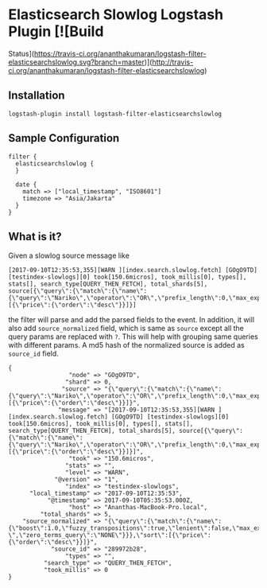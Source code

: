 # Elasticsearch Slowlog Logstash Plugin [![Build
Status](https://travis-ci.org/ananthakumaran/logstash-filter-elasticsearchslowlog.svg?branch=master)](http://travis-ci.org/ananthakumaran/logstash-filter-elasticsearchslowlog)

## Installation

```
logstash-plugin install logstash-filter-elasticsearchslowlog
```

## Sample Configuration

```
filter {
  elasticsearchslowlog {
  }

  date {
    match => ["local_timestamp", "ISO8601"]
    timezone => "Asia/Jakarta"
  }
}
```

## What is it?

Given a slowlog source message like

```
[2017-09-10T12:35:53,355][WARN ][index.search.slowlog.fetch] [GOgO9TD]
[testindex-slowlogs][0] took[150.6micros], took_millis[0], types[],
stats[], search_type[QUERY_THEN_FETCH], total_shards[5],
source[{\"query\":{\"match\":{\"name\":{\"query\":\"Nariko\",\"operator\":\"OR\",\"prefix_length\":0,\"max_expansions\":50,\"fuzzy_transpositions\":true,\"lenient\":false,\"zero_terms_query\":\"NONE\",\"boost\":1.0}}},\"sort\":[{\"price\":{\"order\":\"desc\"}}]}]
```

the filter will parse and add the parsed fields to the event. In
addition, it will also add `source_normalized` field, which is same as
`source` except all the query params are replaced with `?`. This will
help with grouping same queries with different params. A md5 hash of
the normalized source is added as `source_id` field.

```
{
                 "node" => "GOgO9TD",
                "shard" => 0,
               "source" => "{\"query\":{\"match\":{\"name\":{\"query\":\"Nariko\",\"operator\":\"OR\",\"prefix_length\":0,\"max_expansions\":50,\"fuzzy_transpositions\":true,\"lenient\":false,\"zero_terms_query\":\"NONE\",\"boost\":1.0}}},\"sort\":[{\"price\":{\"order\":\"desc\"}}]}",
              "message" => "[2017-09-10T12:35:53,355][WARN ][index.search.slowlog.fetch] [GOgO9TD] [testindex-slowlogs][0] took[150.6micros], took_millis[0], types[], stats[], search_type[QUERY_THEN_FETCH], total_shards[5], source[{\"query\":{\"match\":{\"name\":{\"query\":\"Nariko\",\"operator\":\"OR\",\"prefix_length\":0,\"max_expansions\":50,\"fuzzy_transpositions\":true,\"lenient\":false,\"zero_terms_query\":\"NONE\",\"boost\":1.0}}},\"sort\":[{\"price\":{\"order\":\"desc\"}}]}]",
                 "took" => "150.6micros",
                "stats" => "",
                "level" => "WARN",
             "@version" => "1",
                "index" => "testindex-slowlogs",
      "local_timestamp" => "2017-09-10T12:35:53",
           "@timestamp" => 2017-09-10T05:35:53.000Z,
                 "host" => "Ananthas-MacBook-Pro.local",
         "total_shards" => 5,
    "source_normalized" => "{\"query\":{\"match\":{\"name\":{\"boost\":1.0,\"fuzzy_transpositions\":true,\"lenient\":false,\"max_expansions\":50,\"operator\":\"OR\",\"prefix_length\":0,\"query\":\"?\",\"zero_terms_query\":\"NONE\"}}},\"sort\":[{\"price\":{\"order\":\"desc\"}}]}",
            "source_id" => "289972b28",
                "types" => "",
          "search_type" => "QUERY_THEN_FETCH",
          "took_millis" => 0
}
```
